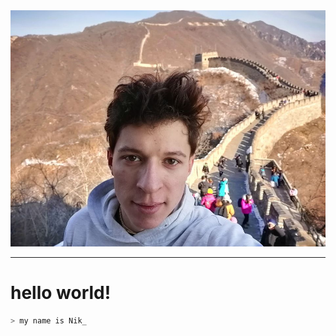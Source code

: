 <link rel="stylesheet" href="styles.css" />
<img id="ava" src="ava.jpeg" />

---
# hello world!
```bash
> my name is Nik_
```